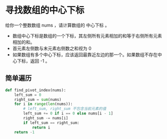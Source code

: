 # 寻找数组的中心下标
给你一个整数数组 nums ，请计算数组的 中心下标 。

- 数组中心下标是数组的一个下标，其左侧所有元素相加的和等于右侧所有元素相加的和。
- 首元素左侧数与末元素右侧数之和视为 0
- 如果数组有多个中心下标，应该返回最靠近左边的那一个。如果数组不存在中心下标，返回 -1 。

## 简单遍历
```python
def find_pivot_index(nums):
    left_sum = 0
    right_sum = sum(nums)
    for i in range(len(nums)):
        # left_sum, right_sum 不包含当前元素的值
        left_sum += 0 if i == 0 else nums[i - 1]
        right_sum -= nums[i]
        if left_sum == right_sum:
            return i
    return -1
```